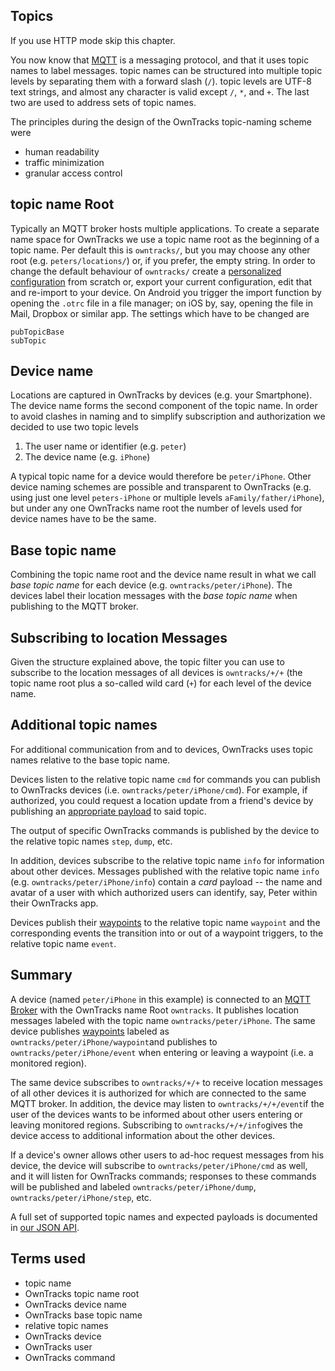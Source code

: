 ## Topics

If you use HTTP mode skip this chapter.

You now know that [MQTT](../tech/mqtt.md) is a messaging protocol, and that it uses
topic names to label messages.  topic names can be structured into multiple
topic levels by separating them with a forward slash (`/`). topic levels are
UTF-8 text strings, and almost any character is valid except `/`, `*`, and `+`.
The last two are used to address sets of topic names.

The principles during the design of the OwnTracks topic-naming scheme were

* human readability
* traffic minimization
* granular access control

## topic name Root

Typically an MQTT broker hosts multiple applications. To create a separate name space
for OwnTracks we use a topic name root as the beginning of a topic name. Per default
this is `owntracks/`, but you may choose any other root (e.g. `peters/locations/`) or,
if you prefer, the empty string. In order to change the default behaviour of `owntracks/`
create a [personalized configuration](../features/remoteconfig.md) from scratch or, export
your current configuration, edit that and re-import to your device. On Android you trigger
the import function by opening the `.otrc` file in a file manager; on iOS by, say, opening
the file in Mail, Dropbox or similar app. The settings which have to be changed are

```
pubTopicBase
subTopic
```

## Device name

Locations are captured in OwnTracks by devices (e.g. your Smartphone). The
device name forms the second component of the topic name. In order to avoid
clashes in naming and to simplify subscription and authorization we decided to
use two topic levels

1. The user name or identifier (e.g. `peter`)
2. The device name (e.g. `iPhone`)

A typical topic name for a device would therefore be `peter/iPhone`. Other
device naming schemes are possible and transparent to OwnTracks (e.g. using
just one level `peters-iPhone` or multiple levels `aFamily/father/iPhone`), but
under any one OwnTracks name root the number of levels used for device names
have to be the same.

## Base topic name

Combining the topic name root and the device name result in what we call _base
topic name_ for each device (e.g. `owntracks/peter/iPhone`).  The devices label
their location messages with the _base topic name_ when publishing to the MQTT
broker.

## Subscribing to location Messages

Given the structure explained above, the topic filter you can use to subscribe to the
location messages of all devices is `owntracks/+/+` (the topic name root plus a so-called
wild card (`+`) for each level of the device name.

## Additional topic names

For additional communication from and to devices, OwnTracks uses topic names relative
to the base topic name.

Devices listen to the relative topic name `cmd` for commands you can publish to
OwnTracks devices (i.e. `owntracks/peter/iPhone/cmd`). For example, if
authorized, you could request a location update from a friend's device by
publishing an [appropriate payload](../tech/json.md) to said topic.

The output of specific OwnTracks commands is published by the device to the
relative topic names `step`, `dump`, etc.

In addition, devices subscribe to the relative topic name `info` for information about 
other devices. Messages published with the relative topic name `info`
(e.g. `owntracks/peter/iPhone/info`) contain a _card_ payload -- the name and
avatar of a user with which authorized users can identify, say, Peter within their OwnTracks app.

Devices publish their [waypoints](waypoints.md) to the relative topic name
`waypoint` and the corresponding events the transition into or out of a
waypoint triggers, to the relative topic name `event`.

## Summary

A device (named `peter/iPhone` in this example) is connected to an [MQTT
Broker](broker.md) with the OwnTracks name Root `owntracks`. It publishes
location messages labeled with the topic name `owntracks/peter/iPhone`. The
same device publishes [waypoints](waypoints.md) labeled as
`owntracks/peter/iPhone/waypoint`and publishes to
`owntracks/peter/iPhone/event` when entering or leaving a waypoint (i.e. a monitored region).

The same device subscribes to `owntracks/+/+` to receive location messages of all 
other devices it is authorized for which are connected to the same MQTT broker.
In addition, the device may listen to `owntracks/+/+/event`if the user of the devices
wants to be informed about other users entering or leaving monitored regions. Subscribing
to `owntracks/+/+/info`gives the device access to additional information about the other
devices.

If a device's owner allows other users to ad-hoc request messages from his device,
the device will subscribe to `owntracks/peter/iPhone/cmd` as well, and it will listen for OwnTracks
commands; responses to these commands will be published and labeled `owntracks/peter/iPhone/dump`,
`owntracks/peter/iPhone/step`, etc.

A full set of supported topic names and expected payloads is documented in [our JSON API](../tech/json.md).

## Terms used

* topic name
* OwnTracks topic name root
* OwnTracks device name
* OwnTracks base topic name
* relative topic names
* OwnTracks device
* OwnTracks user
* OwnTracks command
